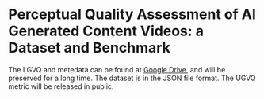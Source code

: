 # Perceptual Quality Assessment of AI Generated Content Videos: a Dataset and Benchmark
The LGVQ and metedata can be found at [Google Drive](https://drive.google.com/file/d/1gSKHLBMOr4vbfJ0MhOVcJv3AMV9PtA1d/view?usp=drive_link), and will be preserved for a long time. The dataset is in the JSON file format.
The UGVQ metric will be released in public.

